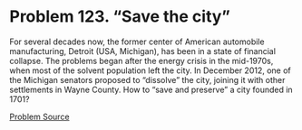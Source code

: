 # Problem 123. “Save the city”

For several decades now, the former center of American automobile manufacturing, Detroit (USA, Michigan), has been in a state of financial collapse. The problems began after the energy crisis in the mid-1970s, when most of the solvent population left the city. In December 2012, one of the Michigan senators proposed to “dissolve” the city, joining it with other settlements in Wayne County. How to “save and preserve” a city founded in 1701?

[Problem Source](https://www.trizland.ru/tasks/5073/)